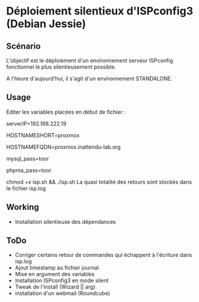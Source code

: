 # Déploiement silentieux d'ISPconfig3 (Debian Jessie)

## Scénario
 L'objectif est le déploiement d'un environnement serveur ISPconfig fonctionnel le plus silentieusement possible.
 
 A l'heure d'aujourd'hui, il s'agit d'un environnement STANDALONE.
 
## Usage
 Editer les variables placées en début de fichier : 
 
   serverIP=192.168.222.19
   
   HOSTNAMESHORT=proxmox
   
   HOSTNAMEFQDN=proxmox.inattendu-lab.org
   
   mysql_pass=toor
   
   phpma_pass=toor

 chmod +x isp.sh && ./isp.sh
   La quasi totalité des retours sont stockés dans le fichier isp.log

## Working
  * Installation silentieuse des dépendances
  
## ToDo
  * Corriger certains retour de commandes qui échappent à l'écriture dans isp.log
  * Ajout timestamp au fichier journal
  * Mise en argument des variables
  * Installation ISPconfig3 en mode silent
  * Tweak de l'install (Wizard || arg)
  * installation d'un webmail (Roundcube)

